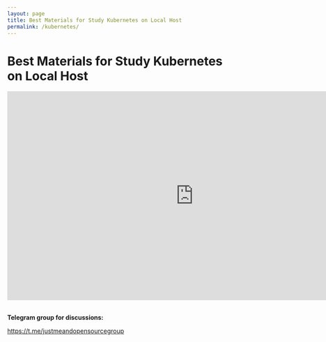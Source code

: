 ```yaml
---
layout: page
title: Best Materials for Study Kubernetes on Local Host
permalink: /kubernetes/
---
```


# Best Materials for Study Kubernetes on Local Host


<div align="center">
    <iframe width="853" height="480" src="https://www.youtube.com/embed/YzaYqxW0wGs" frameborder="0" allow="accelerometer; autoplay; encrypted-media; gyroscope; picture-in-picture" allowfullscreen></iframe>
</div>

<br/>

**Telegram group for discussions:**  

https://t.me/justmeandopensourcegroup